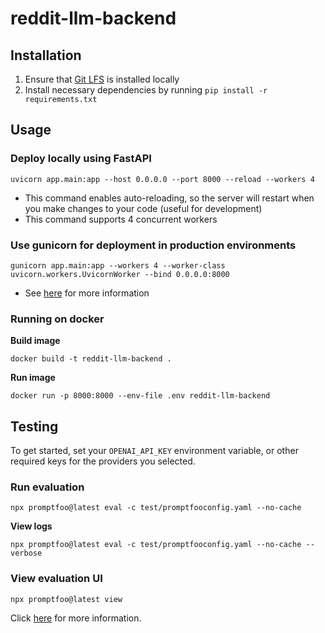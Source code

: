 # reddit-llm-backend

## Installation
1. Ensure that [Git LFS](https://git-lfs.com/) is installed locally
2. Install necessary dependencies by running `pip install -r requirements.txt`

## Usage

### Deploy locally using FastAPI
```shell
uvicorn app.main:app --host 0.0.0.0 --port 8000 --reload --workers 4
```
- This command enables auto-reloading, so the server will restart when you make changes to your code (useful for development)
- This command supports 4 concurrent workers

### Use gunicorn for deployment in production environments
```shell
gunicorn app.main:app --workers 4 --worker-class uvicorn.workers.UvicornWorker --bind 0.0.0.0:8000
```
- See [here](https://www.uvicorn.org/#running-with-gunicorn) for more information
  
### Running on docker
**Build image**
```shell
docker build -t reddit-llm-backend .
```

**Run image**
```shell
docker run -p 8000:8000 --env-file .env reddit-llm-backend
```


## Testing

To get started, set your `OPENAI_API_KEY` environment variable, or other required keys for the providers you selected.

### Run evaluation
```shell
npx promptfoo@latest eval -c test/promptfooconfig.yaml --no-cache
```

**View logs**
```shell
npx promptfoo@latest eval -c test/promptfooconfig.yaml --no-cache --verbose
```

### View evaluation UI
```shell
npx promptfoo@latest view
```

Click [here](https://www.promptfoo.dev/docs/getting-started/) for more information.

